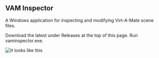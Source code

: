 ## VAM Inspector

A Windows application for inspecting and modifying Virt-A-Mate scene files.

Download the latest under Releases at the top of this page. Run vaminspector.exe.

![It looks like this](https://i.imgur.com/kuGIWJC.png)
